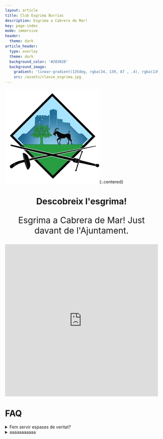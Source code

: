 ```yaml
---
layout: article
title: Club Esgrima Burriac
description: Esgrima a Cabrera de Mar!
key: page-index
mode: immersive
header:
  theme: dark
article_header:
  type: overlay
  theme: dark
  background_color: '#203028'
  background_image:
    gradient: 'linear-gradient(135deg, rgba(34, 139, 87 , .4), rgba(139, 34, 139, .4))'
    src: /assets/classe_esgrima.jpg
---
```


![log](/assets/images/logo/esgrima_burriac.png){:.centered}

<h1 style="text-align: center;"> Descobreix l'esgrima!</h1>
<p style="font-size:2em;text-align:center;">Esgrima a Cabrera de Mar! Just davant de l'Ajuntament.</p>

<div style="text-align:center;">
<div style="text-decoration:none; overflow:hidden;max-width:100%;width:100%;height:500px;"><div id="embed-ded-map-canvas" style="height:100%; width:100%;max-width:100%;"><iframe style="height:100%;width:100%;border:0;" frameborder="0" src="https://www.google.com/maps/embed/v1/place?q=club+esgrima+burriac&key=AIzaSyBFw0Qbyq9zTFTd-tUY6dZWTgaQzuU17R8"></iframe></div><a class="embed-ded-maphtml" href="https://www.bootstrapskins.com/themes" id="enable-map-data">premium bootstrap themes</a><style>#embed-ded-map-canvas .text-marker{}.map-generator{max-width: 100%; max-height: 100%; background: none;</style></div>

</div>

# FAQ


<details>
  <summary style="dspl">Fem servir espases de veritat?</summary>
  <p style="font-size:1.5em;">No! Les armes amb les que entrenem no es consideren armes blanques. No tallen i no fan mal (a noser que colpegis molt fort!). De fet, estan dissenyades per a no fer mal.</p>
</details>

<details>
  <summary style="dspl">aaaaaaaaaaa</summary>
  <p style="font-size:1.5em;">No! Les armes amb les que entrenem no es consideren armes blanques. No tallen i no fan mal (a noser que colpegis molt fort!). De fet, estan dissenyades per a no fer mal.</p>
</details